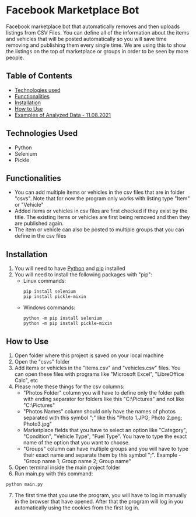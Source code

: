 # Facebook Marketplace Bot

Facebook marketplace bot that automatically removes and then uploads listings from CSV Files. You can define all of the information about the items and vehicles that will be posted automatically so you will save time removing and publishing them every single time. We are using this to show the listings on the top of marketplace or groups in order to be seen by more people.

## Table of Contents
- [Technologies used](#technologies-used)
- [Functionalities](#functionalities)
- [Installation](#installation)
- [How to Use](#how-to-use)
- [Examples of Analyzed Data - 11.08.2021](#examples-of-analyzed-data-11082021)

## Technologies Used
- Python
- Selenium
- Pickle

## Functionalities
- You can add multiple items or vehicles in the csv files that are in folder "csvs". Note that for now the program only works with listing type "Item" or "Vehicle"
- Added items or vehicles in csv files are first checked if they exist by the title. The existing items or vehicles are first being removed and then they are published again.
- The item or vehicle can also be posted to multiple groups that you can define in the csv files

## Installation
1. You will need to have [Python](https://www.python.org/downloads/) and [pip](https://pip.pypa.io/en/stable/installation/) installed
2. You will need to install the following packages with "pip":
    - Linux commands:
      ```
      pip install selenium
      pip install pickle-mixin
      ```
    - Windows commands:
      ```
      python -m pip install selenium
      python -m pip install pickle-mixin
      ```

## How to Use
1. Open folder where this project is saved on your local machine
2. Open the "csvs" folder
3. Add items or vehicles in the "items.csv" and "vehicles.csv" files. You can open these files with programs like "Microsoft Excel", "LibreOffice Calc", etc
4. Please note these things for the csv columns:
	- "Photos Folder" column you will have to define only the folder path with ending separator for folders like this "C:\Pictures\" and not like "C:\Pictures"
	- "Photos Names" column should only have the names of photos separated with this symbol ";" like this "Photo 1.JPG; Photo 2.png; Photo3.jpg"
	- Marketplace fields that you have to select an option like "Category", "Condition", "Vehicle Type", "Fuel Type". You have to type the exact name of the option that you want to choose.
	- "Groups" column can have multiple groups and you will have to type their exact name and separate them by this symbol ";". Example - "Group name 1; Group name 2; Group name"
5. Open terminal inside the main project folder
6. Run main.py with this command:
  ```
  python main.py
  ```
7. The first time that you use the program, you will have to log in manually in the browser that have opened. After that the program will log in you automatically using the cookies from the first log in.
